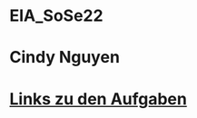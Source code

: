 # EIA_SoSe22

# Cindy Nguyen

# [Links zu den Aufgaben](https://skytecc.github.io/EIA_SoSe22/Steckbrief/steckbrief.html)